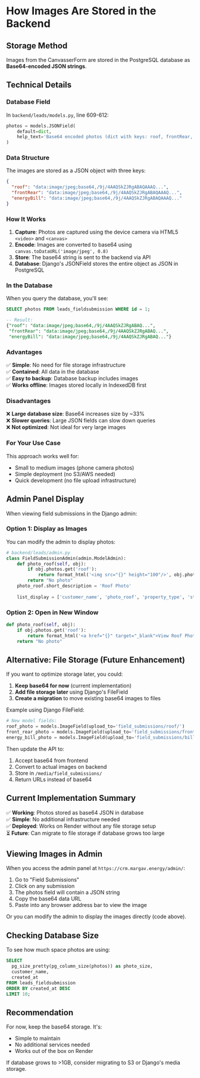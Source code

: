 # How Images Are Stored in the Backend

## Storage Method

Images from the CanvasserForm are stored in the PostgreSQL database as **Base64-encoded JSON strings**.

## Technical Details

### Database Field

In `backend/leads/models.py`, line 609-612:

```python
photos = models.JSONField(
    default=dict, 
    help_text='Base64 encoded photos (dict with keys: roof, frontRear, energyBill)'
)
```

### Data Structure

The images are stored as a JSON object with three keys:

```json
{
  "roof": "data:image/jpeg;base64,/9j/4AAQSkZJRgABAQAAAQ...",
  "frontRear": "data:image/jpeg;base64,/9j/4AAQSkZJRgABAQAAAQ...",
  "energyBill": "data:image/jpeg;base64,/9j/4AAQSkZJRgABAQAAAQ..."
}
```

### How It Works

1. **Capture**: Photos are captured using the device camera via HTML5 `<video>` and `<canvas>`
2. **Encode**: Images are converted to base64 using `canvas.toDataURL('image/jpeg', 0.8)`
3. **Store**: The base64 string is sent to the backend via API
4. **Database**: Django's JSONField stores the entire object as JSON in PostgreSQL

### In the Database

When you query the database, you'll see:

```sql
SELECT photos FROM leads_fieldsubmission WHERE id = 1;

-- Result:
{"roof": "data:image/jpeg;base64,/9j/4AAQSkZJRgABAQ...", 
 "frontRear": "data:image/jpeg;base64,/9j/4AAQSkZJRgABAQ...", 
 "energyBill": "data:image/jpeg;base64,/9j/4AAQSkZJRgABAQ..."}
```

### Advantages

✅ **Simple**: No need for file storage infrastructure  
✅ **Contained**: All data in the database  
✅ **Easy to backup**: Database backup includes images  
✅ **Works offline**: Images stored locally in IndexedDB first  

### Disadvantages

❌ **Large database size**: Base64 increases size by ~33%  
❌ **Slower queries**: Large JSON fields can slow down queries  
❌ **Not optimized**: Not ideal for very large images  

### For Your Use Case

This approach works well for:
- Small to medium images (phone camera photos)
- Simple deployment (no S3/AWS needed)
- Quick development (no file upload infrastructure)

## Admin Panel Display

When viewing field submissions in the Django admin:

### Option 1: Display as Images

You can modify the admin to display photos:

```python
# backend/leads/admin.py
class FieldSubmissionAdmin(admin.ModelAdmin):
    def photo_roof(self, obj):
        if obj.photos.get('roof'):
            return format_html('<img src="{}" height="100"/>', obj.photos['roof'])
        return "No photo"
    photo_roof.short_description = 'Roof Photo'
    
    list_display = ['customer_name', 'photo_roof', 'property_type', 'status']
```

### Option 2: Open in New Window

```python
def photo_roof(self, obj):
    if obj.photos.get('roof'):
        return format_html('<a href="{}" target="_blank">View Roof Photo</a>', obj.photos['roof'])
    return "No photo"
```

## Alternative: File Storage (Future Enhancement)

If you want to optimize storage later, you could:

1. **Keep base64 for now** (current implementation)
2. **Add file storage later** using Django's FileField
3. **Create a migration** to move existing base64 images to files

Example using Django FileField:

```python
# New model fields:
roof_photo = models.ImageField(upload_to='field_submissions/roof/')
front_rear_photo = models.ImageField(upload_to='field_submissions/front-rear/')
energy_bill_photo = models.ImageField(upload_to='field_submissions/bills/')
```

Then update the API to:
1. Accept base64 from frontend
2. Convert to actual images on backend
3. Store in `/media/field_submissions/`
4. Return URLs instead of base64

## Current Implementation Summary

✅ **Working**: Photos stored as base64 JSON in database  
✅ **Simple**: No additional infrastructure needed  
✅ **Deployed**: Works on Render without any file storage setup  
⏳ **Future**: Can migrate to file storage if database grows too large  

## Viewing Images in Admin

When you access the admin panel at `https://crm.margav.energy/admin/`:

1. Go to "Field Submissions"
2. Click on any submission
3. The photos field will contain a JSON string
4. Copy the base64 data URL
5. Paste into any browser address bar to view the image

Or you can modify the admin to display the images directly (code above).

## Checking Database Size

To see how much space photos are using:

```sql
SELECT 
  pg_size_pretty(pg_column_size(photos)) as photo_size,
  customer_name,
  created_at
FROM leads_fieldsubmission
ORDER BY created_at DESC
LIMIT 10;
```

## Recommendation

For now, keep the base64 storage. It's:
- Simple to maintain
- No additional services needed
- Works out of the box on Render

If database grows to >1GB, consider migrating to S3 or Django's media storage.


